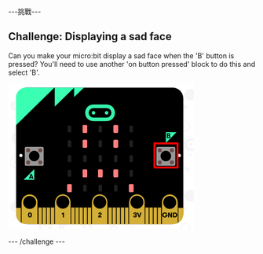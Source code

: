 \---挑戰\---

## Challenge: Displaying a sad face

Can you make your micro:bit display a sad face when the 'B' button is pressed? You'll need to use another 'on button pressed' block to do this and select 'B'.

![截圖](images/badge-sad-emulator.png)

\--- /challenge \---
